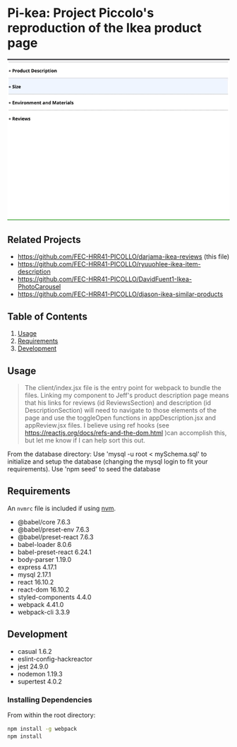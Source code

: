 # Pi-kea: Project Piccolo's reproduction of the Ikea product page
![animated screenshot](sofamart.1417ef76.gif)
## Related Projects
  - https://github.com/FEC-HRR41-PICOLLO/darjama-ikea-reviews (this file)
  - https://github.com/FEC-HRR41-PICOLLO/ryuuohlee-ikea-item-description
  - https://github.com/FEC-HRR41-PICOLLO/DavidFuent1-Ikea-PhotoCarousel
  - https://github.com/FEC-HRR41-PICOLLO/djason-ikea-similar-products

## Table of Contents

1. [Usage](#Usage)
1. [Requirements](#requirements)
1. [Development](#development)

## Usage

> The client/index.jsx file is the entry point for webpack to bundle the files. Linking my component to Jeff's product description page means that his links for reviews (id ReviewsSection) and description (id DescriptionSection) will need to navigate to those elements of the page and use the toggleOpen functions in appDescription.jsx and appReview.jsx files. I believe using ref hooks (see https://reactjs.org/docs/refs-and-the-dom.html )can accomplish this, but let me know if I can help sort this out.

From the database directory:
Use 'mysql -u root < mySchema.sql' to initialize and setup the database (changing the mysql login to fit your requirements).
Use 'npm seed' to seed the database


## Requirements

An `nvmrc` file is included if using [nvm](https://github.com/creationix/nvm).

- @babel/core 7.6.3
- @babel/preset-env 7.6.3
- @babel/preset-react 7.6.3
- babel-loader 8.0.6
- babel-preset-react 6.24.1
- body-parser 1.19.0
- express 4.17.1
- mysql 2.17.1
- react 16.10.2
- react-dom 16.10.2
- styled-components 4.4.0
- webpack 4.41.0
- webpack-cli 3.3.9

## Development
- casual 1.6.2
- eslint-config-hackreactor
- jest 24.9.0
- nodemon 1.19.3
- supertest 4.0.2

### Installing Dependencies

From within the root directory:

```sh
npm install -g webpack
npm install
```

